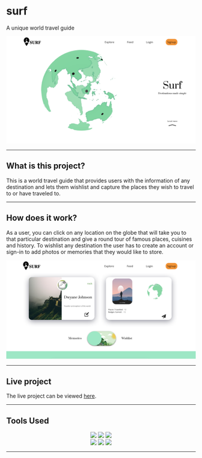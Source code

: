 # surf
A unique world travel guide

<img src="assets/readme_images/Screenshot 2022-06-09 at 6.29.21 PM.png"/>
<hr>

## What is this project?

This is a world travel guide that provides users with the information of any destination and lets them wishlist and capture the places they wish to travel to or have traveled to.
<hr>


## How does it work?

As a user, you can click on any location on the globe that will take you to that particular destination and give a round tour of famous places, cuisines and history. To wishlist any destination the user has  to create an account or sign-in to add photos or memories that they would like to store.

<img src="assets/readme_images/Screenshot 2022-06-09 at 6.37.11 PM.png"/>
<hr>

## Live project

The live project can be viewed [here](https://divu0804.github.io/surf_travel_guide/).
<hr>


## Tools Used
<div align ="center">
<img src="https://img.shields.io/badge/JavaScript-323330?style=for-the-badge&logo=javascript&logoColor=F7DF1E"/>
<img src="https://img.shields.io/badge/threejs-black?style=for-the-badge&logo=three.js&logoColor=white"/>
<img src ="https://img.shields.io/badge/webgl-%23990000.svg?&style=for-the-badge&logo=webgl&logoColor=white"/>
</div>

<div align="center">
<img src="https://img.shields.io/badge/PHP-777BB4?style=for-the-badge&logo=php&logoColor=white"/>
<img src="https://img.shields.io/badge/html5-%23E34F26.svg?&style=for-the-badge&logo=html5&logoColor=white"/>
<img src ="https://img.shields.io/badge/css3-%231572B6.svg?&style=for-the-badge&logo=css3&logoColor=white"/>
</div>

<hr>
